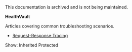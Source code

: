 This documentation is archived and is not being maintained.

**HealthVault**

<span></span>
Articles covering common troubleshooting scenarios.

-   <span>[Request-Response Tracing](request-response-tracing.md) </span>

<span>Show:</span> Inherited Protected
